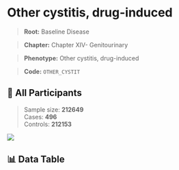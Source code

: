 # Other cystitis, drug-induced

> **Root:** Baseline Disease  

> **Chapter:** Chapter XIV- Genitourinary  

> **Phenotype:** Other cystitis, drug-induced  

> **Code:** `OTHER_CYSTIT`

## 🧪 All Participants  
> Sample size: **212649**  
> Cases: **496**  
> Controls: **212153**
<img src="/Sensitive/Figures/ALL/Incidence/OTHER_CYSTIT.png"/>

## 📊 Data Table
<CsvTableMRF src="/Sensitive/Data/ALL/Incidence/COX_OTHER_CYSTIT.csv"/>

